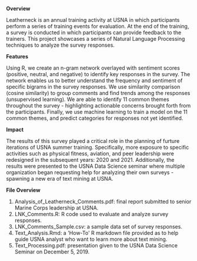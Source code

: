 **Overview**

Leatherneck is an annual training activity at USNA in which participants perform a series of training events for evaluation. At the end of the training, a survey is conducted in which participants can provide feedback to the trainers. This project showcases a series of Natural Language Processing techniques to analyze the survey responses.

**Features** 

Using R, we create an n-gram network overlayed with sentiment scores (positive, neutral, and negative) to identify key responses in the survey. The network enables us to better understand the frequency and sentiment of specific bigrams in the survey responses. We use similarity comparison (cosine similarity) to group comments and find trends among the responses (unsupervised learning). We are able to identify 11 common themes throughout the survey - highlighting actionable concerns brought forth from the participants. Finally, we use machine learning to train a model on the 11 common themes, and predict categories for responses not yet identified. 

**Impact**

The results of this survey played a critical role in the planning of furture iterations of USNA summer training. Specifically, more exposure to specific activities such as physical fitness, aviation, and peer leadership were redesigned in the subsequent years: 2020 and 2021. Additionally, the results were presented to the USNA Data Science seminar where multiple organization began requesting help for analyzing their own surveys - spawning a new era of text mining at USNA. 

**File Overview**

1. Analysis_of_Leatherneck_Comments.pdf: final report submitted to senior Marine Corps leadership at USNA.
2. LNK_Comments.R: R code used to evaluate and analyze survey responses. 
3. LNK_Comments_Sample.csv: a sample data set of survey responses.
4. Text_Analysis.Rmd: a 'How-To' R markdown file provided as to help guide USNA analyst who want to learn more about text mining. 
5. Text_Processing.pdf: presentation given to the USNA Data Science Seminar on December 5, 2019. 
